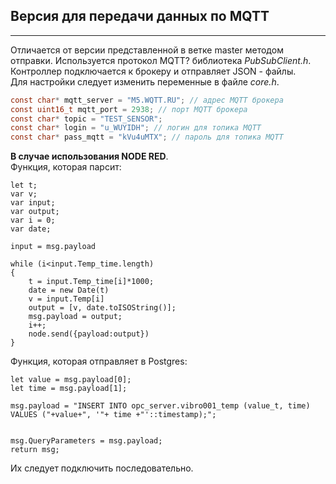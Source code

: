 ## Версия для передачи данных по MQTT
---
Отличается от версии представленной в ветке master методом отправки. Используется протокол MQTT? библиотека *PubSubClient.h*.   
Контроллер подключается к брокеру и отправляет JSON - файлы.   
Для настройки следует изменить переменные в файле *core.h*.
~~~ C 
const char* mqtt_server = "M5.WQTT.RU"; // адрес MQTT брокера
const uint16_t mqtt_port = 2938; // порт MQTT брокера
const char* topic = "TEST_SENSOR";
const char* login = "u_WUYIDH"; // логин для топика MQTT
const char* pass_mqtt = "kVu4uMTX"; // пароль для топика MQTT
~~~

**В случае использования NODE RED**.   
Функция, которая парсит:
~~~ JS
let t;
var v;
var input;
var output;
var i = 0;
var date;

input = msg.payload

while (i<input.Temp_time.length)
{
    t = input.Temp_time[i]*1000;
    date = new Date(t)
    v = input.Temp[i]
    output = [v, date.toISOString()];
    msg.payload = output;
    i++;
    node.send({payload:output})
}
~~~
Функция, которая отправляет в Postgres:
~~~ JS
let value = msg.payload[0];
let time = msg.payload[1];

msg.payload = "INSERT INTO opc_server.vibro001_temp (value_t, time) VALUES ("+value+", '"+ time +"'::timestamp);";


msg.QueryParameters = msg.payload;
return msg;
~~~
Их следует подключить последовательно.
